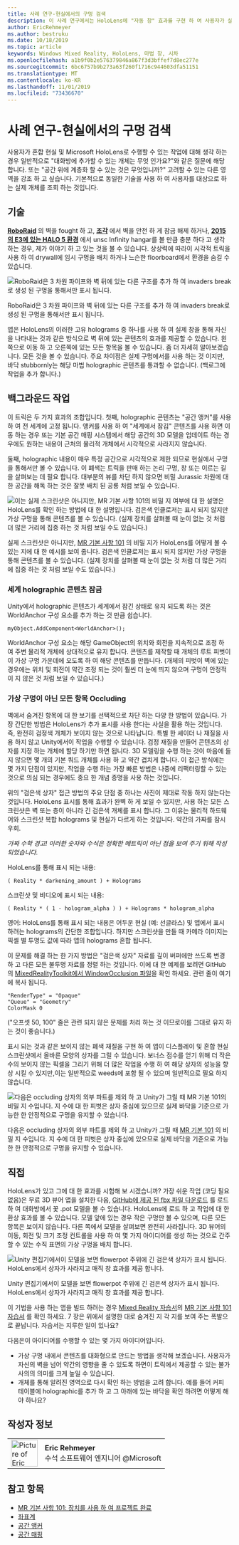 ```yaml
---
title: 사례 연구-현실에서의 구멍 검색
description: 이 사례 연구에서는 HoloLens에 "자동 창" 효과를 구현 하 여 사용자가 실제 환경 내에서 옆면을 볼 수 있도록 하는 방법을 설명 합니다.
author: EricRehmeyer
ms.author: bestruku
ms.date: 10/18/2019
ms.topic: article
keywords: Windows Mixed Reality, HoloLens, 마법 창, 시차
ms.openlocfilehash: a1b9f0b2e576379846a867f3d3bffef7d8ec277e
ms.sourcegitcommit: 6bc6757b9b273a63f260f1716c944603dfa51151
ms.translationtype: MT
ms.contentlocale: ko-KR
ms.lasthandoff: 11/01/2019
ms.locfileid: "73436670"
---
```

# <a name="case-study---looking-through-holes-in-your-reality"></a>사례 연구-현실에서의 구멍 검색

사용자가 혼합 현실 및 Microsoft HoloLens로 수행할 수 있는 작업에 대해 생각 하는 경우 일반적으로 "대화방에 추가할 수 있는 개체는 무엇 인가요?"와 같은 질문에 해당 합니다. 또는 "공간 위에 계층화 할 수 있는 것은 무엇입니까?" 고려할 수 있는 다른 영역을 강조 하 고 싶습니다. 기본적으로 동일한 기술을 사용 하 여 사용자를 대상으로 하는 실제 개체를 조회 하는 것입니다.

## <a name="the-tech"></a>기술

**[RoboRaid](https://www.youtube.com/watch?v=Hf9qkURqtbM)** 의 벽을 fought 하 고, **[조각](case-study-creating-an-immersive-experience-in-fragments.md)** 에서 벽을 안전 하 게 잠금 해제 하거나, **[2015의 E3에 있는 HALO 5 환경](https://www.youtube.com/watch?v=QDw5QjDtFy8)** 에서 unsc Infinity hangar를 볼 만큼 충분 하다 고 생각 하는 경우, 제가 이야기 하 고 있는 것을 볼 수 있습니다. 상상력에 따라이 시각적 트릭을 사용 하 여 drywall에 임시 구멍을 배치 하거나 느슨한 floorboard에서 환경을 숨길 수 있습니다.

![RoboRaid은 3 차원 파이프와 벽 뒤에 있는 다른 구조를 추가 하 여 invaders break로 생성 된 구멍을 통해서만 표시 됩니다.](images/roboraid-640px.png)

RoboRaid은 3 차원 파이프와 벽 뒤에 있는 다른 구조를 추가 하 여 invaders break로 생성 된 구멍을 통해서만 표시 됩니다.

앱은 HoloLens의 이러한 고유 holograms 중 하나를 사용 하 여 실제 창을 통해 자신을 나타내는 것과 같은 방식으로 벽 뒤에 있는 콘텐츠의 효과를 제공할 수 있습니다. 왼쪽으로 이동 하 고 오른쪽에 있는 모든 항목을 볼 수 있습니다. 좀 더 자세히 알아보겠습니다. 모든 것을 볼 수 있습니다. 주요 차이점은 실제 구멍에서를 사용 하는 것 이지만, 바닥 stubbornly는 해당 마법 holographic 콘텐츠를 통과할 수 없습니다. (백로그에 작업을 추가 합니다.)

## <a name="behind-the-scenes"></a>백그라운드 작업

이 트릭은 두 가지 효과의 조합입니다. 첫째, holographic 콘텐츠는 "공간 앵커"를 사용 하 여 전 세계에 고정 됩니다. 앵커를 사용 하 여 "세계에서 잠김" 콘텐츠를 사용 하면 이동 하는 경우 또는 기본 공간 매핑 시스템에서 해당 공간의 3D 모델을 업데이트 하는 경우에도 원하는 내용이 근처의 물리적 개체에서 시각적으로 사라지지 않습니다.

둘째, holographic 내용이 매우 특정 공간으로 시각적으로 제한 되므로 현실에서 구멍을 통해서만 볼 수 있습니다. 이 폐색는 트릭을 판매 하는 논리 구멍, 창 또는 이르는 길을 살펴보는 데 필요 합니다. 대부분의 뷰를 차단 하지 않으면 비밀 Jurassic 차원에 대 한 공간을 해독 하는 것은 잘못 배치 된 공룡 처럼 보일 수 있습니다.

![이는 실제 스크린샷은 아니지만, MR 기본 사항 101의 비밀 지 여부에 대 한 설명은 HoloLens를 확인 하는 방법에 대 한 설명입니다. 검은색 인클로저는 표시 되지 않지만 가상 구멍을 통해 콘텐츠를 볼 수 있습니다. (실제 장치를 살펴볼 때 눈이 없는 것 처럼 더 많은 거리에 집중 하는 것 처럼 보일 수도 있습니다.)](images/origamiholecomposited-640px.png)

실제 스크린샷은 아니지만, [MR 기본 사항 101](holograms-101.md) 의 비밀 지가 HoloLens를 어떻게 볼 수 있는 지에 대 한 예시를 보여 줍니다. 검은색 인클로저는 표시 되지 않지만 가상 구멍을 통해 콘텐츠를 볼 수 있습니다. (실제 장치를 살펴볼 때 눈이 없는 것 처럼 더 많은 거리에 집중 하는 것 처럼 보일 수도 있습니다.)

### <a name="world-locking-holographic-content"></a>세계 holographic 콘텐츠 잠금

Unity에서 holographic 콘텐츠가 세계에서 잠긴 상태로 유지 되도록 하는 것은 WorldAnchor 구성 요소를 추가 하는 것 만큼 쉽습니다.

```
myObject.AddComponent<WorldAnchor>();
```

WorldAnchor 구성 요소는 해당 GameObject의 위치와 회전을 지속적으로 조정 하 여 주변 물리적 개체에 상대적으로 유지 합니다. 콘텐츠를 제작할 때 개체의 루트 피벗이이 가상 구멍 가운데에 오도록 하 여 해당 콘텐츠를 만듭니다. (개체의 피벗이 벽에 있는 경우에는 위치 및 회전이 약간 조정 되는 것이 훨씬 더 눈에 띄지 않으며 구멍이 안정적이 지 않은 것 처럼 보일 수 있습니다.)

### <a name="occluding-everything-but-the-virtual-hole"></a>가상 구멍이 아닌 모든 항목 Occluding

벽에서 숨겨진 항목에 대 한 보기를 선택적으로 차단 하는 다양 한 방법이 있습니다. 가장 간단한 방법은 HoloLens가 추가 표시를 사용 한다는 사실을 활용 하는 것입니다. 즉, 완전히 검정색 개체가 보이지 않는 것으로 나타납니다. 특별 한 셰이더 나 재질을 사용 하지 않고 Unity에서이 작업을 수행할 수 있습니다. 검정 재질을 만들어 콘텐츠의 상자를 지정 하는 개체에 할당 하기만 하면 됩니다. 3D 모델링을 수행 하는 것이 마음에 들지 않으면 몇 개의 기본 쿼드 개체를 사용 하 고 약간 겹치게 합니다. 이 접근 방식에는 몇 가지 단점이 있지만, 작업을 수행 하는 가장 빠른 방법은 나중에 리팩터링할 수 있는 것으로 의심 되는 경우에도 중요 한 개념 증명을 사용 하는 것입니다.

위의 "검은색 상자" 접근 방법의 주요 단점 중 하나는 사진이 제대로 작동 하지 않는다는 것입니다. HoloLens 표시를 통해 효과가 완벽 하 게 보일 수 있지만, 사용 하는 모든 스크린샷은 벽 또는 층이 아니라 긴 검은색 개체를 표시 합니다. 그 이유는 물리적 하드웨어와 스크린샷 복합 holograms 및 현실가 다르게 하는 것입니다. 약간의 가짜를 잠시 우회.

*가짜 수학 경고! 이러한 숫자와 수식은 정확한 메트릭이 아닌 점을 보여 주기 위해 작성 되었습니다.*

HoloLens를 통해 표시 되는 내용:

```
( Reality * darkening_amount ) + Holograms
```

스크린샷 및 비디오에 표시 되는 내용:

```
( Reality * ( 1 - hologram_alpha ) ) + Holograms * hologram_alpha
```

영어: HoloLens를 통해 표시 되는 내용은 어두운 현실 (예: 선글라스) 및 앱에서 표시 하려는 holograms의 간단한 조합입니다. 하지만 스크린샷을 만들 때 카메라 이미지는 픽셀 별 투명도 값에 따라 앱의 holograms 혼합 됩니다.

이 문제를 해결 하는 한 가지 방법은 "검은색 상자" 자료를 깊이 버퍼에만 쓰도록 변경 하 고 다른 모든 불투명 자료를 정렬 하는 것입니다. 이에 대 한 예제를 보려면 GitHub의 [MixedRealityToolkit에서 WindowOcclusion 파일](https://github.com/Microsoft/MixedRealityToolkit-Unity/blob/htk_release/Assets/HoloToolkit/Common/Shaders/WindowOcclusion.shader)을 확인 하세요. 관련 줄이 여기에 복사 됩니다.

```
"RenderType" = "Opaque"
"Queue" = "Geometry"
ColorMask 0
```

("오프셋 50, 100" 줄은 관련 되지 않은 문제를 처리 하는 것 이므로이를 그대로 유지 하는 것이 좋습니다.)

표시 되는 것과 같은 보이지 않는 폐색 재질을 구현 하 여 앱이 디스플레이 및 혼합 현실 스크린샷에서 올바른 모양의 상자를 그릴 수 있습니다. 보너스 점수를 얻기 위해 더 작은 수의 보이지 않는 픽셀을 그리기 위해 더 많은 작업을 수행 하 여 해당 상자의 성능을 향상 시킬 수 있지만,이는 일반적으로 weeds에 포함 될 수 있으며 일반적으로 필요 하지 않습니다.

![다음은 occluding 상자의 외부 파트를 제외 하 고 Unity가 그릴 때 MR 기본 101의 비밀 지 수입니다. 지 수에 대 한 피벗은 상자 중심에 있으므로 실제 바닥을 기준으로 가능한 한 안정적으로 구멍을 유지할 수 있습니다.](images/underworld-occluded-640px.png)

다음은 occluding 상자의 외부 파트를 제외 하 고 Unity가 그릴 때 [MR 기본 101](holograms-101.md) 의 비밀 지 수입니다. 지 수에 대 한 피벗은 상자 중심에 있으므로 실제 바닥을 기준으로 가능한 한 안정적으로 구멍을 유지할 수 있습니다.

## <a name="do-it-yourself"></a>직접

HoloLens가 있고 그에 대 한 효과를 시험해 보 시겠습니까? 가장 쉬운 작업 (코딩 필요 없음)은 무료 3D 뷰어 앱을 설치한 다음, [GitHub에 제공 된 fbx 파일 다운로드](https://github.com/Microsoft/HolographicAcademy/tree/CaseStudy-MagicWindow/MagicWindow) 를 로드 하 여 대화방에서 꽃 .pot 모델을 볼 수 있습니다. HoloLens에 로드 하 고 작업에 대 한 환상 효과를 볼 수 있습니다. 모델 앞에 있는 경우 작은 구멍만 볼 수 있으며, 다른 모든 항목은 보이지 않습니다. 다른 쪽에서 모델을 살펴보면 완전히 사라집니다. 3D 뷰어의 이동, 회전 및 크기 조정 컨트롤을 사용 하 여 몇 가지 아이디어를 생성 하는 것으로 간주할 수 있는 수직 표면의 가상 구멍을 배치 합니다.

![Unity 편집기에서이 모델을 보면 flowerpot 주위에 긴 검은색 상자가 표시 됩니다. HoloLens에서 상자가 사라지고 매직 창 효과를 제공 합니다.](images/magicwindowflowerpotineditor.png)

Unity 편집기에서이 모델을 보면 flowerpot 주위에 긴 검은색 상자가 표시 됩니다. HoloLens에서 상자가 사라지고 매직 창 효과를 제공 합니다.

이 기법을 사용 하는 앱을 빌드 하려는 경우 [Mixed Reality 자습서](tutorials.md)의 [MR 기본 사항 101 자습서](holograms-101.md) 를 확인 하세요. 7 장은 위에서 설명한 대로 숨겨진 지 각 지를 보여 주는 폭발으로 끝납니다. 자습서는 지루한 일이 있나요?

다음은이 아이디어를 수행할 수 있는 몇 가지 아이디어입니다.
* 가상 구멍 내에서 콘텐츠를 대화형으로 만드는 방법을 생각해 보겠습니다. 사용자가 자신의 벽을 넘어 약간의 영향을 줄 수 있도록 하면이 트릭에서 제공할 수 있는 불가사의의 의미를 크게 높일 수 있습니다.
* 개체를 통해 알려진 영역으로 다시 확인 하는 방법을 고려 합니다. 예를 들어 커피 테이블에 holographic를 추가 하 고 그 아래에 있는 바닥을 확인 하려면 어떻게 해야 하나요?

## <a name="about-the-author"></a>작성자 정보

<table style="border-collapse:collapse">
<tr>
<td style="border-style: none" width="60px"><img alt="Picture of Eric Rehmeyer" width="60" height="60" src="images/genericusertile.jpg"></td>
<td style="border-style: none"><b>Eric Rehmeyer</b><br>수석 소프트웨어 엔지니어 @Microsoft</td>
</tr>
</table>

## <a name="see-also"></a>참고 항목
* [MR 기본 사항 101: 장치를 사용 하 여 프로젝트 완료](holograms-101.md)
* [좌표계](coordinate-systems.md)
* [공간 앵커](spatial-anchors.md)
* [공간 매핑](spatial-mapping.md)
